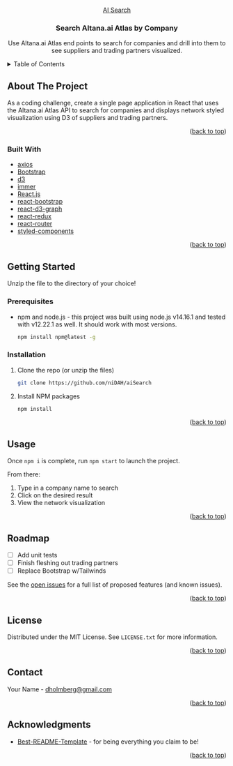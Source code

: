 <div id="top"></div>
<!--
*** Thanks for checking out the Best-README-Template. If you have a suggestion
*** that would make this better, please fork the repo and create a pull request
*** or simply open an issue with the tag "enhancement".
*** Don't forget to give the project a star!
*** Thanks again! Now go create something AMAZING! :D
-->

<!-- PROJECT SHIELDS -->
<!--
*** I'm using markdown "reference style" links for readability.
*** Reference links are enclosed in brackets [ ] instead of parentheses ( ).
*** See the bottom of this document for the declaration of the reference variables
*** for contributors-url, forks-url, etc. This is an optional, concise syntax you may use.
*** https://www.markdownguide.org/basic-syntax/#reference-style-links
-->
<!-- PROJECT LOGO -->
<br />
<div align="center">
  <a href="https://github.com/niDAH/aiSearch">
    AI Search
  </a>

<h3 align="center">Search Altana.ai Atlas by Company</h3>

  <p align="center">
    Use Altana.ai Atlas end points to search for companies and drill into them to see suppliers and trading partners visualized.
  </p>
</div>


<!-- TABLE OF CONTENTS -->
<details>
  <summary>Table of Contents</summary>
  <ol>
    <li>
      <a href="#about-the-project">About The Project</a>
      <ul>
        <li><a href="#built-with">Built With</a></li>
      </ul>
    </li>
    <li>
      <a href="#getting-started">Getting Started</a>
      <ul>
        <li><a href="#prerequisites">Prerequisites</a></li>
        <li><a href="#installation">Installation</a></li>
      </ul>
    </li>
    <li><a href="#usage">Usage</a></li>
    <li><a href="#roadmap">Roadmap</a></li>
    <li><a href="#contributing">Contributing</a></li>
    <li><a href="#license">License</a></li>
    <li><a href="#contact">Contact</a></li>
    <li><a href="#acknowledgments">Acknowledgments</a></li>
  </ol>
</details>



<!-- ABOUT THE PROJECT -->
## About The Project

As a coding challenge, create a single page application in React that uses the Altana.ai Atlas API to search for companies and displays network styled visualization using D3 of suppliers and trading partners.

<p align="right">(<a href="#top">back to top</a>)</p>

### Built With

* [axios](https://axios-http.com/)
* [Bootstrap](https://getbootstrap.com/)
* [d3](https://d3js.org/)
* [immer](https://immerjs.github.io/immer/)
* [React.js](https://reactjs.org/)
* [react-bootstrap](https://react-bootstrap.github.io/)
* [react-d3-graph](https://github.com/danielcaldas/react-d3-graph)
* [react-redux](https://redux.js.org/)
* [react-router](https://reactrouter.com/)
* [styled-components](https://styled-components.com/)

<p align="right">(<a href="#top">back to top</a>)</p>

<!-- GETTING STARTED -->
## Getting Started

Unzip the file to the directory of your choice!

### Prerequisites

* npm and node.js - this project was built using node.js v14.16.1 and tested with v12.22.1 as well. It should work with most versions.
  ```sh
  npm install npm@latest -g
  ```

### Installation

1. Clone the repo (or unzip the files)
   ```sh
   git clone https://github.com/niDAH/aiSearch
   ```
3. Install NPM packages
   ```sh
   npm install
   ```

<p align="right">(<a href="#top">back to top</a>)</p>

<!-- USAGE EXAMPLES -->
## Usage

Once `npm i` is complete, run `npm start` to launch the project.

From there:
1. Type in a company name to search
2. Click on the desired result
3. View the network visualization

<p align="right">(<a href="#top">back to top</a>)</p>

<!-- ROADMAP -->
## Roadmap

- [ ] Add unit tests
- [ ] Finish fleshing out trading partners
- [ ] Replace Bootstrap w/Tailwinds

See the [open issues](https://github.com/github_username/repo_name/issues) for a full list of proposed features (and known issues).

<p align="right">(<a href="#top">back to top</a>)</p>

<!-- LICENSE -->
## License

Distributed under the MIT License. See `LICENSE.txt` for more information.

<p align="right">(<a href="#top">back to top</a>)</p>

<!-- CONTACT -->
## Contact

Your Name - dholmberg@gmail.com

<p align="right">(<a href="#top">back to top</a>)</p>

<!-- ACKNOWLEDGMENTS -->
## Acknowledgments

* [Best-README-Template](https://github.com/othneildrew/Best-README-Template) - for being everything you claim to be!

<p align="right">(<a href="#top">back to top</a>)</p>
